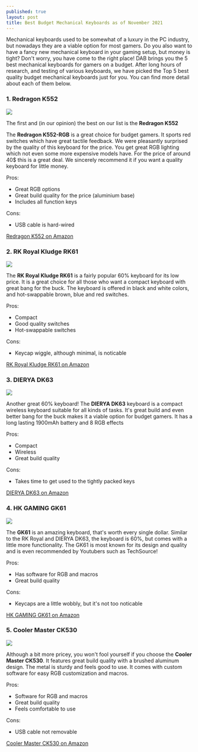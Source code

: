 ```yaml
---
published: true
layout: post
title: Best Budget Mechanical Keyboards as of November 2021
---
```

Mechanical keyboards used to be somewhat of a luxury in the PC industry, but nowadays they are a viable option for most gamers. Do you also want to have a fancy new mechanical keyboard in your gaming setup, but money is tight? Don't worry, you have come to the right place! DAB brings you the 5 best mechanical keyboards for gamers on a budget. After long hours of research, and testing of various keyboards, we have picked the Top 5 best quality budget mechanical keyboards just for you. You can find more detail about each of them below. 

### 1. Redragon K552
![]({{site.baseurl}}/images/Redragon-K552.jpg)

The first and (in our opinion) the best on our list is the **Redragon K552**

The **Redragon K552-RGB** is a great choice for budget gamers. It sports red switches which have great tactile feedback. We were pleasantly surprised by the quality of this keyboard for the price. You get great RGB lighting which not even some more expensive models have. For the price of around 40$ this is a great deal. We sincerely recommend it if you want a quality keyboard for little money.

Pros:
- Great RGB options
- Great build quality for the price (aluminium base)
- Includes all function keys

Cons:
- USB cable is hard-wired

<a href="https://www.amazon.com/Redragon-K552-Mechanical-Keyboard-Equivalent/dp/B016MAK38U?th=1" class="buybutton">Redragon K552 on Amazon</a>

### 2. RK Royal Kludge RK61 
![]({{site.baseurl}}/images/RK-ROYAL-KLUDGE-RK61.jpg)

The **RK Royal Kludge RK61** is a fairly popular 60% keyboard for its low price. It is a great choice for all those who want a compact keyboard with great bang for the buck. The keyboard is offered in black and white colors, and hot-swappable brown, blue and red switches. 

Pros:
- Compact
- Good quality switches
- Hot-swappable switches

Cons:
- Keycap wiggle, although minimal, is noticable

<a href="https://www.amazon.com/RK-ROYAL-KLUDGE-Ultra-Compact-Switch-White/dp/B0832CZNS5" class="buybutton">RK Royal Kludge RK61 on Amazon</a>

### 3. DIERYA DK63
![]({{site.baseurl}}/images/DIERYA-DK63.jpg)

Another great 60% keyboard! The **DIERYA DK63** keyboard is a compact wireless keyboard suitable for all kinds of tasks. It's great build and even better bang for the buck makes it a viable option for budget gamers. It has a long lasting 1900mAh battery and 8 RGB effects

Pros:
- Compact
- Wireless
- Great build quality

Cons:
- Takes time to get used to the tightly packed keys

<a href="https://www.amazon.com/DIERYA-DK63-Dedicated-Mechanical-Programmable/dp/B07FZSDYTZ/ref=sr_1_3?keywords=DIERYA+DK63&qid=1637007357&sr=8-3" class="buybutton">DIERYA DK63 on Amazon</a>

### 4. HK GAMING GK61
![]({{site.baseurl}}/images/HK-GAMING-GK61.jpg)

The **GK61** is an amazing keyboard, that's worth every single dollar. Similar to the RK Royal and DIERYA DK63, the keyboard is 60%, but comes with a little more functionality. The GK61 is most known for its design and quality and is even recommended by Youtubers such as TechSource! 

Pros:
- Has software for RGB and macros
- Great build quality

Cons:
- Keycaps are a little wobbly, but it's not too noticable

<a href="https://www.amazon.com/HK-Gaming-Mechanical-Illuminated-Programmable/dp/B07PT9NRRY/ref=sr_1_3?crid=154X1M9V7QPML&keywords=hk+gaming+gk61&qid=1637008182&sprefix=hk+%2Caps%2C272&sr=8-3" class="buybutton">HK GAMING GK61 on Amazon</a>

### 5. Cooler Master CK530
![]({{site.baseurl}}/images/Cooler-Master-CK530.jpg)

Although a bit more pricey, you won't fool yourself if you choose the **Cooler Master CK530**. It features great build quality with a brushed aluminum design. The metal is sturdy and feels good to use. It comes with custom software for easy RGB customization and macros.

Pros:
- Software for RGB and macros
- Great build quality
- Feels comfortable to use

Cons:
- USB cable not removable

<a href="https://www.amazon.com/Cooler-Master-Tenkeyless-Mechanical-backlighting/dp/B07N4D7PMJ" class="buybutton">Cooler Master CK530 on Amazon</a>